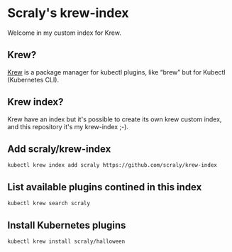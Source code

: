 # Scraly's krew-index

Welcome in my custom index for Krew.

## Krew?

[Krew](https://github.com/kubernetes-sigs/krew) is a package manager for kubectl plugins, like “brew” but for Kubectl (Kubernetes CLI).

## Krew index?

Krew have an index but it's possible to create its own krew custom index, and this repository it's my krew-index ;-).

## Add scraly/krew-index

`kubectl krew index add scraly https://github.com/scraly/krew-index`

## List available plugins contined in this index

`kubectl krew search scraly`

## Install Kubernetes plugins

`kubectl krew install scraly/halloween`
